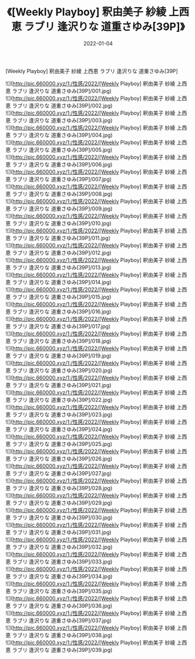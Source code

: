 ﻿---
layout: post
title:  《[Weekly Playboy] 釈由美子 紗綾 上西恵 ラブリ 逢沢りな 道重さゆみ[39P]》
date:   2022-01-04
img: http://pic.660000.xyz/1:/性感/2022/[Weekly Playboy] 釈由美子 紗綾 上西恵 ラブリ 逢沢りな 道重さゆみ[39P]/000.jpg
categories: [美女, 清纯, 唯美]
---

[Weekly Playboy] 釈由美子 紗綾 上西恵 ラブリ 逢沢りな 道重さゆみ[39P]

  ![](http://pic.660000.xyz/1:/性感/2022/[Weekly Playboy] 釈由美子 紗綾 上西恵 ラブリ 逢沢りな 道重さゆみ[39P]/001.jpg) <br> ![](http://pic.660000.xyz/1:/性感/2022/[Weekly Playboy] 釈由美子 紗綾 上西恵 ラブリ 逢沢りな 道重さゆみ[39P]/002.jpg) <br> ![](http://pic.660000.xyz/1:/性感/2022/[Weekly Playboy] 釈由美子 紗綾 上西恵 ラブリ 逢沢りな 道重さゆみ[39P]/003.jpg) <br> ![](http://pic.660000.xyz/1:/性感/2022/[Weekly Playboy] 釈由美子 紗綾 上西恵 ラブリ 逢沢りな 道重さゆみ[39P]/004.jpg) <br> ![](http://pic.660000.xyz/1:/性感/2022/[Weekly Playboy] 釈由美子 紗綾 上西恵 ラブリ 逢沢りな 道重さゆみ[39P]/005.jpg) <br> ![](http://pic.660000.xyz/1:/性感/2022/[Weekly Playboy] 釈由美子 紗綾 上西恵 ラブリ 逢沢りな 道重さゆみ[39P]/006.jpg) <br> ![](http://pic.660000.xyz/1:/性感/2022/[Weekly Playboy] 釈由美子 紗綾 上西恵 ラブリ 逢沢りな 道重さゆみ[39P]/007.jpg) <br> ![](http://pic.660000.xyz/1:/性感/2022/[Weekly Playboy] 釈由美子 紗綾 上西恵 ラブリ 逢沢りな 道重さゆみ[39P]/008.jpg) <br> ![](http://pic.660000.xyz/1:/性感/2022/[Weekly Playboy] 釈由美子 紗綾 上西恵 ラブリ 逢沢りな 道重さゆみ[39P]/009.jpg) <br> ![](http://pic.660000.xyz/1:/性感/2022/[Weekly Playboy] 釈由美子 紗綾 上西恵 ラブリ 逢沢りな 道重さゆみ[39P]/010.jpg) <br> ![](http://pic.660000.xyz/1:/性感/2022/[Weekly Playboy] 釈由美子 紗綾 上西恵 ラブリ 逢沢りな 道重さゆみ[39P]/011.jpg) <br> ![](http://pic.660000.xyz/1:/性感/2022/[Weekly Playboy] 釈由美子 紗綾 上西恵 ラブリ 逢沢りな 道重さゆみ[39P]/012.jpg) <br> ![](http://pic.660000.xyz/1:/性感/2022/[Weekly Playboy] 釈由美子 紗綾 上西恵 ラブリ 逢沢りな 道重さゆみ[39P]/013.jpg) <br> ![](http://pic.660000.xyz/1:/性感/2022/[Weekly Playboy] 釈由美子 紗綾 上西恵 ラブリ 逢沢りな 道重さゆみ[39P]/014.jpg) <br> ![](http://pic.660000.xyz/1:/性感/2022/[Weekly Playboy] 釈由美子 紗綾 上西恵 ラブリ 逢沢りな 道重さゆみ[39P]/015.jpg) <br> ![](http://pic.660000.xyz/1:/性感/2022/[Weekly Playboy] 釈由美子 紗綾 上西恵 ラブリ 逢沢りな 道重さゆみ[39P]/016.jpg) <br> ![](http://pic.660000.xyz/1:/性感/2022/[Weekly Playboy] 釈由美子 紗綾 上西恵 ラブリ 逢沢りな 道重さゆみ[39P]/017.jpg) <br> ![](http://pic.660000.xyz/1:/性感/2022/[Weekly Playboy] 釈由美子 紗綾 上西恵 ラブリ 逢沢りな 道重さゆみ[39P]/018.jpg) <br> ![](http://pic.660000.xyz/1:/性感/2022/[Weekly Playboy] 釈由美子 紗綾 上西恵 ラブリ 逢沢りな 道重さゆみ[39P]/019.jpg) <br> ![](http://pic.660000.xyz/1:/性感/2022/[Weekly Playboy] 釈由美子 紗綾 上西恵 ラブリ 逢沢りな 道重さゆみ[39P]/020.jpg) <br> ![](http://pic.660000.xyz/1:/性感/2022/[Weekly Playboy] 釈由美子 紗綾 上西恵 ラブリ 逢沢りな 道重さゆみ[39P]/021.jpg) <br> ![](http://pic.660000.xyz/1:/性感/2022/[Weekly Playboy] 釈由美子 紗綾 上西恵 ラブリ 逢沢りな 道重さゆみ[39P]/022.jpg) <br> ![](http://pic.660000.xyz/1:/性感/2022/[Weekly Playboy] 釈由美子 紗綾 上西恵 ラブリ 逢沢りな 道重さゆみ[39P]/023.jpg) <br> ![](http://pic.660000.xyz/1:/性感/2022/[Weekly Playboy] 釈由美子 紗綾 上西恵 ラブリ 逢沢りな 道重さゆみ[39P]/024.jpg) <br> ![](http://pic.660000.xyz/1:/性感/2022/[Weekly Playboy] 釈由美子 紗綾 上西恵 ラブリ 逢沢りな 道重さゆみ[39P]/025.jpg) <br> ![](http://pic.660000.xyz/1:/性感/2022/[Weekly Playboy] 釈由美子 紗綾 上西恵 ラブリ 逢沢りな 道重さゆみ[39P]/026.jpg) <br> ![](http://pic.660000.xyz/1:/性感/2022/[Weekly Playboy] 釈由美子 紗綾 上西恵 ラブリ 逢沢りな 道重さゆみ[39P]/027.jpg) <br> ![](http://pic.660000.xyz/1:/性感/2022/[Weekly Playboy] 釈由美子 紗綾 上西恵 ラブリ 逢沢りな 道重さゆみ[39P]/028.jpg) <br> ![](http://pic.660000.xyz/1:/性感/2022/[Weekly Playboy] 釈由美子 紗綾 上西恵 ラブリ 逢沢りな 道重さゆみ[39P]/029.jpg) <br> ![](http://pic.660000.xyz/1:/性感/2022/[Weekly Playboy] 釈由美子 紗綾 上西恵 ラブリ 逢沢りな 道重さゆみ[39P]/030.jpg) <br> ![](http://pic.660000.xyz/1:/性感/2022/[Weekly Playboy] 釈由美子 紗綾 上西恵 ラブリ 逢沢りな 道重さゆみ[39P]/031.jpg) <br> ![](http://pic.660000.xyz/1:/性感/2022/[Weekly Playboy] 釈由美子 紗綾 上西恵 ラブリ 逢沢りな 道重さゆみ[39P]/032.jpg) <br> ![](http://pic.660000.xyz/1:/性感/2022/[Weekly Playboy] 釈由美子 紗綾 上西恵 ラブリ 逢沢りな 道重さゆみ[39P]/033.jpg) <br> ![](http://pic.660000.xyz/1:/性感/2022/[Weekly Playboy] 釈由美子 紗綾 上西恵 ラブリ 逢沢りな 道重さゆみ[39P]/034.jpg) <br> ![](http://pic.660000.xyz/1:/性感/2022/[Weekly Playboy] 釈由美子 紗綾 上西恵 ラブリ 逢沢りな 道重さゆみ[39P]/035.jpg) <br> ![](http://pic.660000.xyz/1:/性感/2022/[Weekly Playboy] 釈由美子 紗綾 上西恵 ラブリ 逢沢りな 道重さゆみ[39P]/036.jpg) <br> ![](http://pic.660000.xyz/1:/性感/2022/[Weekly Playboy] 釈由美子 紗綾 上西恵 ラブリ 逢沢りな 道重さゆみ[39P]/037.jpg) <br> ![](http://pic.660000.xyz/1:/性感/2022/[Weekly Playboy] 釈由美子 紗綾 上西恵 ラブリ 逢沢りな 道重さゆみ[39P]/038.jpg) <br> ![](http://pic.660000.xyz/1:/性感/2022/[Weekly Playboy] 釈由美子 紗綾 上西恵 ラブリ 逢沢りな 道重さゆみ[39P]/039.jpg) <br>